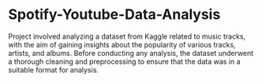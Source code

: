 # Spotify-Youtube-Data-Analysis
Project involved analyzing a dataset from Kaggle related to music tracks, with the aim of gaining insights about the popularity of various tracks, artists, and albums. Before conducting any analysis, the dataset underwent a thorough cleaning and preprocessing to ensure that the data was in a suitable format for analysis.
